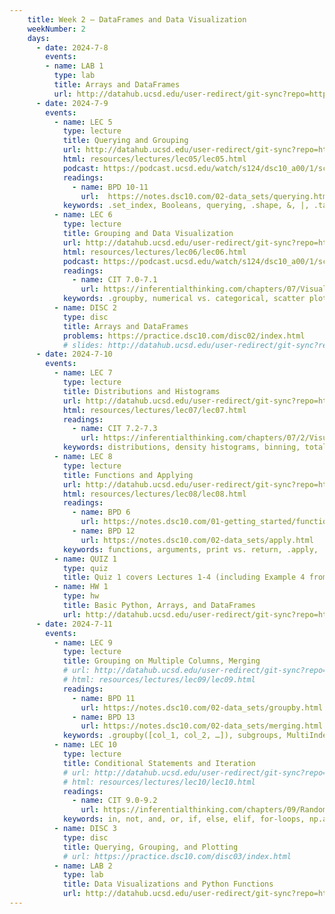 ```yaml
---
    title: Week 2 – DataFrames and Data Visualization
    weekNumber: 2
    days:
      - date: 2024-7-8
        events:    
        - name: LAB 1
          type: lab
          title: Arrays and DataFrames
          url: http://datahub.ucsd.edu/user-redirect/git-sync?repo=https://github.com/dsc-courses/dsc10-2024-su&subPath=labs/lab01/lab01.ipynb
      - date: 2024-7-9
        events:
          - name: LEC 5
            type: lecture
            title: Querying and Grouping
            url: http://datahub.ucsd.edu/user-redirect/git-sync?repo=https://github.com/dsc-courses/dsc10-2024-su&subPath=lectures/lec05/lec05.ipynb
            html: resources/lectures/lec05/lec05.html
            podcast: https://podcast.ucsd.edu/watch/s124/dsc10_a00/1/screen
            readings:
              - name: BPD 10-11
                url:  https://notes.dsc10.com/02-data_sets/querying.html
            keywords: .set_index, Booleans, querying, .shape, &, |, .take, .groupby, aggregation 
          - name: LEC 6
            type: lecture
            title: Grouping and Data Visualization
            url: http://datahub.ucsd.edu/user-redirect/git-sync?repo=https://github.com/dsc-courses/dsc10-2024-su&subPath=lectures/lec06/lec06.ipynb
            html: resources/lectures/lec06/lec06.html
            podcast: https://podcast.ucsd.edu/watch/s124/dsc10_a00/1/screen
            readings: 
              - name: CIT 7.0-7.1
                url: https://inferentialthinking.com/chapters/07/Visualization.html
            keywords: .groupby, numerical vs. categorical, scatter plot, line plot, bar chart
          - name: DISC 2
            type: disc
            title: Arrays and DataFrames
            problems: https://practice.dsc10.com/disc02/index.html
            # slides: http://datahub.ucsd.edu/user-redirect/git-sync?repo=https://github.com/dsc-courses/dsc10-2024-su&subPath=lectures/disc02/disc02.ipynb
      - date: 2024-7-10
        events:
          - name: LEC 7
            type: lecture
            title: Distributions and Histograms
            url: http://datahub.ucsd.edu/user-redirect/git-sync?repo=https://github.com/dsc-courses/dsc10-2024-su&subPath=lectures/lec07/lec07.ipynb
            html: resources/lectures/lec07/lec07.html
            readings: 
              - name: CIT 7.2-7.3
                url: https://inferentialthinking.com/chapters/07/2/Visualizing_Numerical_Distributions.html
            keywords: distributions, density histograms, binning, total area, overlaid plots
          - name: LEC 8
            type: lecture
            title: Functions and Applying
            url: http://datahub.ucsd.edu/user-redirect/git-sync?repo=https://github.com/dsc-courses/dsc10-2024-su&subPath=lectures/lec08/lec08.ipynb
            html: resources/lectures/lec08/lec08.html
            readings:
              - name: BPD 6
                url: https://notes.dsc10.com/01-getting_started/functions-defining.html#example), 
              - name: BPD 12
                url: https://notes.dsc10.com/02-data_sets/apply.html
            keywords: functions, arguments, print vs. return, .apply, .reset_index
          - name: QUIZ 1
            type: quiz
            title: Quiz 1 covers Lectures 1-4 (including Example 4 from Lecture 5)
          - name: HW 1
            type: hw
            title: Basic Python, Arrays, and DataFrames
            url: http://datahub.ucsd.edu/user-redirect/git-sync?repo=https://github.com/dsc-courses/dsc10-2024-su&subPath=homeworks/hw01/hw01.ipynb
      - date: 2024-7-11
        events:
          - name: LEC 9
            type: lecture
            title: Grouping on Multiple Columns, Merging
            # url: http://datahub.ucsd.edu/user-redirect/git-sync?repo=https://github.com/dsc-courses/dsc10-2024-su&subPath=lectures/lec09/lec09.ipynb
            # html: resources/lectures/lec09/lec09.html
            readings: 
              - name: BPD 11
                url: https://notes.dsc10.com/02-data_sets/groupby.html
              - name: BPD 13
                url: https://notes.dsc10.com/02-data_sets/merging.html
            keywords: .groupby([col_1, col_2, …]), subgroups, MultiIndex, .merge, number of rows
          - name: LEC 10
            type: lecture
            title: Conditional Statements and Iteration
            # url: http://datahub.ucsd.edu/user-redirect/git-sync?repo=https://github.com/dsc-courses/dsc10-2024-su&subPath=lectures/lec10/lec10.ipynb
            # html: resources/lectures/lec10/lec10.html
            readings: 
              - name: CIT 9.0-9.2
                url: https://inferentialthinking.com/chapters/09/Randomness.html
            keywords: in, not, and, or, if, else, elif, for-loops, np.append, accumulator pattern  
          - name: DISC 3
            type: disc
            title: Querying, Grouping, and Plotting
            # url: https://practice.dsc10.com/disc03/index.html
          - name: LAB 2
            type: lab
            title: Data Visualizations and Python Functions
            url: http://datahub.ucsd.edu/user-redirect/git-sync?repo=https://github.com/dsc-courses/dsc10-2024-su&subPath=labs/lab02/lab02.ipynb
---
```

